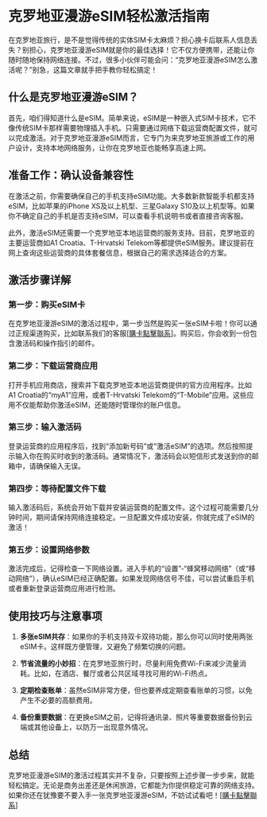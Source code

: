 # 克罗地亚漫游eSIM轻松激活指南

在克罗地亚旅行，是不是觉得传统的实体SIM卡太麻烦？担心换卡后联系人信息丢失？别担心，克罗地亚漫游eSIM就是你的最佳选择！它不仅方便携带，还能让你随时随地保持网络连接。不过，很多小伙伴可能会问：“克罗地亚漫游eSIM怎么激活呢？”别急，这篇文章就手把手教你轻松搞定！

## 什么是克罗地亚漫游eSIM？

首先，咱们得知道什么是eSIM。简单来说，eSIM是一种嵌入式SIM卡技术，它不像传统SIM卡那样需要物理插入手机。只需要通过网络下载运营商配置文件，就可以完成激活。对于克罗地亚漫游eSIM而言，它专门为来克罗地亚旅游或工作的用户设计，支持本地网络服务，让你在克罗地亚也能畅享高速上网。

## 准备工作：确认设备兼容性

在激活之前，你需要确保自己的手机支持eSIM功能。大多数新款智能手机都支持eSIM，比如苹果的iPhone XS及以上机型、三星Galaxy S10及以上机型等。如果你不确定自己的手机是否支持eSIM，可以查看手机说明书或者直接咨询客服。

此外，激活eSIM还需要一个克罗地亚本地运营商的服务支持。目前，克罗地亚的主要运营商如A1 Croatia、T-Hrvatski Telekom等都提供eSIM服务。建议提前在网上查询这些运营商的具体套餐信息，根据自己的需求选择适合的方案。

## 激活步骤详解

### 第一步：购买eSIM卡

在克罗地亚漫游eSIM的激活过程中，第一步当然是购买一张eSIM卡啦！你可以通过正规渠道购买，比如联系我们的客服[[購卡點擊聯系](https://t.me/s/esim1088)]。购买后，你会收到一份包含激活码和操作指引的邮件。

### 第二步：下载运营商应用

打开手机应用商店，搜索并下载克罗地亚本地运营商提供的官方应用程序。比如A1 Croatia的“myA1”应用，或者T-Hrvatski Telekom的“T-Mobile”应用。这些应用不仅能帮助你激活eSIM，还能随时管理你的账户信息。

### 第三步：输入激活码

登录运营商的应用程序后，找到“添加新号码”或“激活eSIM”的选项。然后按照提示输入你在购买时收到的激活码。通常情况下，激活码会以短信形式发送到你的邮箱中，请确保输入无误。

### 第四步：等待配置文件下载

输入激活码后，系统会开始下载并安装运营商的配置文件。这个过程可能需要几分钟时间，期间请保持网络连接稳定。一旦配置文件成功安装，你就完成了eSIM的激活！

### 第五步：设置网络参数

激活完成后，记得检查一下网络设置。进入手机的“设置”-“蜂窝移动网络”（或“移动网络”），确认eSIM已经正确配置。如果发现网络信号不佳，可以尝试重启手机或者重新登录运营商应用进行检测。

## 使用技巧与注意事项

1. **多张eSIM共存**：如果你的手机支持双卡双待功能，那么你可以同时使用两张eSIM卡。这样既方便管理，又避免了频繁切换的问题。
   
2. **节省流量的小妙招**：在克罗地亚旅行时，尽量利用免费Wi-Fi来减少流量消耗。比如，在酒店、餐厅或者公共区域寻找可用的Wi-Fi热点。

3. **定期检查账单**：虽然eSIM非常方便，但也要养成定期查看账单的习惯，以免产生不必要的高额费用。

4. **备份重要数据**：在更换eSIM之前，记得将通讯录、照片等重要数据备份到云端或其他设备上，以防万一出现意外情况。

## 总结

克罗地亚漫游eSIM的激活过程其实并不复杂，只要按照上述步骤一步步来，就能轻松搞定。无论是商务出差还是休闲旅游，它都能为你提供稳定可靠的网络支持。如果你还在犹豫要不要入手一张克罗地亚漫游eSIM，不妨试试看吧！[[購卡點擊聯系](https://t.me/s/esim1088)]